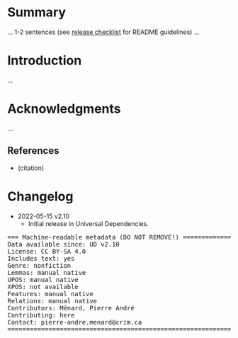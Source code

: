 # Summary

... 1-2 sentences (see [release checklist](http://universaldependencies.org/release_checklist.html#the-readme-file) for README guidelines) ...


# Introduction

...


# Acknowledgments

...

## References

* (citation)


# Changelog

* 2022-05-15 v2.10
  * Initial release in Universal Dependencies.


<pre>
=== Machine-readable metadata (DO NOT REMOVE!) ================================
Data available since: UD v2.10
License: CC BY-SA 4.0
Includes text: yes
Genre: nonfiction
Lemmas: manual native
UPOS: manual native
XPOS: not available
Features: manual native
Relations: manual native
Contributors: Ménard, Pierre André
Contributing: here
Contact: pierre-andre.menard@crim.ca
===============================================================================
</pre>
